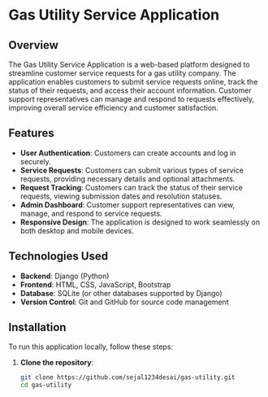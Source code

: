 # Gas Utility Service Application

## Overview

The Gas Utility Service Application is a web-based platform designed to streamline customer service requests for a gas utility company. The application enables customers to submit service requests online, track the status of their requests, and access their account information. Customer support representatives can manage and respond to requests effectively, improving overall service efficiency and customer satisfaction.

## Features

- **User Authentication**: Customers can create accounts and log in securely.
- **Service Requests**: Customers can submit various types of service requests, providing necessary details and optional attachments.
- **Request Tracking**: Customers can track the status of their service requests, viewing submission dates and resolution statuses.
- **Admin Dashboard**: Customer support representatives can view, manage, and respond to service requests.
- **Responsive Design**: The application is designed to work seamlessly on both desktop and mobile devices.

## Technologies Used

- **Backend**: Django (Python)
- **Frontend**: HTML, CSS, JavaScript, Bootstrap
- **Database**: SQLite (or other databases supported by Django)
- **Version Control**: Git and GitHub for source code management

## Installation

To run this application locally, follow these steps:

1. **Clone the repository**:
   ```bash
   git clone https://github.com/sejal1234desai/gas-utility.git
   cd gas-utility
